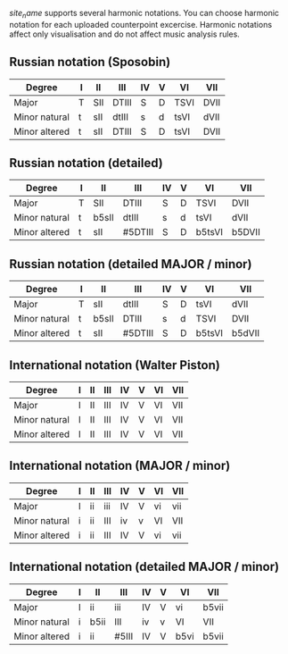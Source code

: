 $site_name$ supports several harmonic notations. You can choose harmonic notation for each uploaded counterpoint excercise. Harmonic notations affect only visualisation and do not affect music analysis rules.
 
## Russian notation (Sposobin) 

| Degree                                                     | I | II    | III     | IV | V | VI     | VII    |
|------------------------------------------------------------|---|-------|---------|----|---|--------|--------|
| Major                                                      | T | SII   | DTIII   | S  | D | TSVI   | DVII   |
| Minor natural                                              | t | sII   | dtIII   | s  | d | tsVI   | dVII   |
| Minor altered                                              | t | sII   | DTIII   | S  | D | tsVI   | DVII   |

## Russian notation (detailed) 

| Degree                                                     | I | II    | III     | IV | V | VI     | VII    |
|------------------------------------------------------------|---|-------|---------|----|---|--------|--------|
| Major                                                      | T | SII   | DTIII   | S  | D | TSVI   | DVII |
| Minor natural                                              | t | b5sII | dtIII   | s  | d | tsVI   | dVII   |
| Minor altered                                              | t | sII   | #5DTIII | S  | D | b5tsVI | b5DVII |

## Russian notation (detailed MAJOR / minor) 

| Degree                                                     | I | II    | III     | IV | V | VI     | VII    |
|------------------------------------------------------------|---|-------|---------|----|---|--------|--------|
| Major                                                      | T | sII   | dtIII   | S  | D | tsVI   | dVII |
| Minor natural                                              | t | b5sII | DTIII   | s  | d | TSVI   | DVII   |
| Minor altered                                              | t | sII   | #5DTIII | S  | D | b5tsVI | b5dVII |

## International notation (Walter Piston) 

| Degree                                                     | I | II    | III     | IV | V | VI     | VII    |
|------------------------------------------------------------|---|-------|---------|----|---|--------|--------|
| Major                                                      | I | II    | III     | IV | V | VI     | VII    |
| Minor natural                                              | I | II    | III     | IV | V | VI     | VII    |
| Minor altered                                              | I | II    | III     | IV | V | VI     | VII    |

## International notation (MAJOR / minor)

| Degree                                                     | I | II    | III     | IV | V | VI     | VII    |
|------------------------------------------------------------|---|-------|---------|----|---|--------|--------|
| Major                                                      | I | ii    | iii     | IV | V | vi     | vii    |
| Minor natural                                              | i | ii    | III     | iv | v | VI     | VII    |
| Minor altered                                              | i | ii    | III     | IV | V | vi     | vii    |

## International notation (detailed MAJOR / minor) 

| Degree                                                     | I | II    | III     | IV | V | VI     | VII    |
|------------------------------------------------------------|---|-------|---------|----|---|--------|--------|
| Major                                                      | I | ii    | iii     | IV | V | vi     | b5vii  |
| Minor natural                                              | i | b5ii  | III     | iv | v | VI     | VII    |
| Minor altered                                              | i | ii    | #5III   | IV | V | b5vi   | b5vii  |

